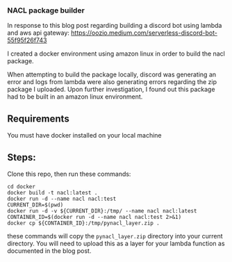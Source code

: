 ### NACL package builder

In response to this blog post regarding building a discord bot using lambda and aws api gateway:
https://oozio.medium.com/serverless-discord-bot-55f95f26f743

I created a docker environment using amazon linux in order to build the nacl package. 

When attempting to build the package locally, discord was generating an error and logs from lambda were also generating errors
regarding the zip package I uploaded. Upon further investigation, I found out this package had to be built in an amazon linux
environment. 

## Requirements

You must have docker installed on your local machine

## Steps:
Clone this repo, then run these commands:
```
cd docker
docker build -t nacl:latest .
docker run -d --name nacl nacl:test
CURRENT_DIR=$(pwd)
docker run -d -v ${CURRENT_DIR}:/tmp/ --name nacl nacl:latest
CONTAINER_ID=$(docker run -d --name nacl nacl:test 2>&1)
docker cp ${CONTAINER_ID}:/tmp/pynacl_layer.zip .
```
these commands will copy the `pynacl_layer.zip` directory into your current directory. You will need to upload this as a layer for your lambda function as documented in the blog post. 


